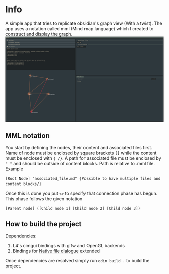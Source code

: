 # Info 
A simple app that tries to replicate obsidian's graph view (With a twist). The app uses a notation called mml (Mind map language) which I created to construct and display the graph. 
![Screenshot](screenshot.png)

## MML notation 
You start by defining the nodes, their content and associated files first. Name of node must be enclosed by square brackets `[]` while the content must be enclosed with `{ /}`. A path for associated file must be enclosed by `" "` and should be outside of content blocks. Path is relative to .mml file. Example 

```
[Root Node] "associated_file.md" {Possible to have multiple files and content blocks/}
```
Once this is done you put `<>` to specify that connection phase has begun. This phase follows the given notation  
```
[Parent node] ([Child node 1] [Child node 2] [Child node 3])
```

## How to build the project 
Dependencies: 
1. L4's cimgui bindings with glfw and OpenGL backends
2. Bindings for [Native file dialogue](https://github.com/Paynzin/nativefiledialog-odin) extended

Once dependencies are resolved simply run `odin build .` to build the project.

